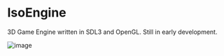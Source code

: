 # IsoEngine
3D Game Engine written in SDL3 and OpenGL.
Still in early development.

![image](https://github.com/user-attachments/assets/f225238a-8c51-4428-8509-bf6d4caf9a4a)
